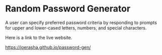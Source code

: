 # Random Password Generator

A user can specify preferred password criteria by responding to prompts for upper and lower-cased letters, numbers, and special characters. 



Here is a link to the live website.

https://joerasha.github.io/password-gen/

